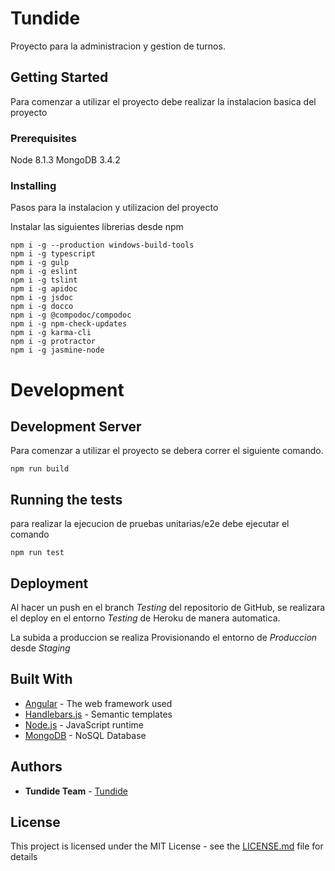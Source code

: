# Tundide

Proyecto para la administracion y gestion de turnos.

## Getting Started

Para comenzar a utilizar el proyecto debe realizar la instalacion basica del proyecto

### Prerequisites

Node 8.1.3
MongoDB 3.4.2

### Installing

Pasos para la instalacion y utilizacion del proyecto

Instalar las siguientes librerias desde npm

```
npm i -g --production windows-build-tools
npm i -g typescript
npm i -g gulp
npm i -g eslint
npm i -g tslint
npm i -g apidoc
npm i -g jsdoc
npm i -g docco
npm i -g @compodoc/compodoc
npm i -g npm-check-updates
npm i -g karma-cli
npm i -g protractor
npm i -g jasmine-node
```

# Development
## Development Server

Para comenzar a utilizar el proyecto se debera correr el siguiente comando.

```
npm run build
```

## Running the tests

para realizar la ejecucion de pruebas unitarias/e2e debe ejecutar el comando 

```
npm run test
```

## Deployment

Al hacer un push en el branch *Testing* del repositorio de GitHub, se realizara el deploy en el entorno *Testing* de Heroku de manera automatica.

La subida a produccion se realiza Provisionando el entorno de *Produccion* desde *Staging*

## Built With

* [Angular](https://angular.io/) - The web framework used
* [Handlebars.js](http://handlebarsjs.com/) - Semantic templates
* [Node.js](https://nodejs.org/) - JavaScript runtime
* [MongoDB](https://www.mongodb.com/) - NoSQL Database

## Authors

* **Tundide Team** - [Tundide](http://www.tundide.com)

## License

This project is licensed under the MIT License - see the [LICENSE.md](LICENSE.md) file for details